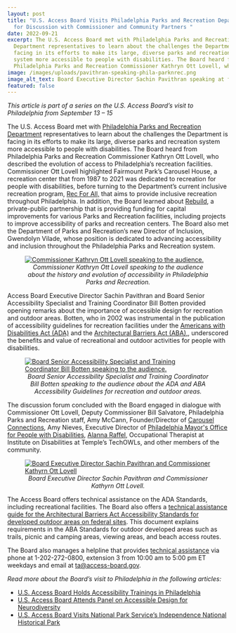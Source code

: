 ```yaml
---
layout: post
title: "U.S. Access Board Visits Philadelphia Parks and Recreation Department
  for Discussion with Commissioner and Community Partners "
date: 2022-09-21
excerpt: The U.S. Access Board met with Philadelphia Parks and Recreation
  Department representatives to learn about the challenges the Department is
  facing in its efforts to make its large, diverse parks and recreation
  system more accessible to people with disabilities. The Board heard from
  Philadelphia Parks and Recreation Commissioner Kathryn Ott Lovell, who . . .
image: /images/uploads/pavithran-speaking-phila-parknrec.png
image_alt_text: Board Executive Director Sachin Pavithran speaking at forum
featured: false
---
```

*This article is part of a series on the U.S. Access Board’s visit to Philadelphia from September 13 – 15*    

The U.S. Access Board met with [Philadelphia Parks and Recreation Department](https://www.phila.gov/departments/philadelphia-parks-recreation/) representatives to learn about the challenges the Department is facing in its efforts to make its large, diverse parks and recreation system more accessible to people with disabilities. The Board heard from Philadelphia Parks and Recreation Commissioner Kathryn Ott Lovell, who described the evolution of access to Philadelphia’s recreation facilities.  Commissioner Ott Lovell highlighted Fairmount Park’s Carousel House, a recreation center that from 1987 to 2021 was dedicated to recreation for people with disabilities, before turning to the Department’s current inclusive recreation program, [Rec For All,](https://www.phila.gov/programs/programs-for-people-with-disabilities/) that aims to provide inclusive recreation throughout Philadelphia. In addition, the Board learned about [Rebuild](https://www.phila.gov/programs/rebuild/), a private-public partnership that is providing funding for capital improvements for various Parks and Recreation facilities, including projects to improve accessibility of parks and recreation centers. The Board also met the Department of Parks and Recreation’s new Director of Inclusion, Gwendolyn Vilade, whose position is dedicated to advancing accessibility and inclusion throughout the Philadelphia Parks and Recreation system.  

<figure class="img-right">
  <a href="{{ site.baseurl }}/images/uploads/ott-lovell-phila-parksnrec-2.png">
    <img src="{{ site.baseurl }}/images/uploads/ott-lovell-phila-parksnrec-2.png" alt="Commissioner Kathryn Ott Lovell speaking to the audience." class="center">
  </a>
  <figcaption style="text-align:center">
    <em>Commissioner Kathryn Ott Lovell speaking to the audience about the history and evolution of accessibility in Philadelphia Parks and Recreation.</em>
  </figcaption>
</figure>

Access Board Executive Director Sachin Pavithran and Board Senior Accessibility Specialist and Training Coordinator Bill Botten provided opening remarks about the importance of accessible design for recreation and outdoor areas. Botten, who in 2002 was instrumental in the publication of accessibility guidelines for recreation facilities under the [Americans with Disabilities Act (ADA)](https://www.access-board.gov/ada/) and the [Architectural Barriers Act (ABA),](https://www.access-board.gov/aba/), underscored the benefits and value of recreational and outdoor activities for people with disabilities. 

<figure class="img-right">
  <a href="{{ site.baseurl }}/images/uploads/botten-speaking-phila-parksnrec.png">
    <img src="{{ site.baseurl }}/images/uploads/botten-speaking-phila-parksnrec.png" alt="Board Senior Accessibility Specialist and Training Coordinator Bill Botten speaking to the audience." class="center">
  </a>
  <figcaption style="text-align:center">
    <em>Board Senior Accessibility Specialist and Training Coordinator Bill Botten speaking to the audience about the ADA and ABA Accessibility Guidelines for recreation and outdoor areas.</em>
  </figcaption>
</figure>

The discussion forum concluded with the Board engaged in dialogue with Commissioner Ott Lovell, Deputy Commissioner Bill Salvatore, Philadelphia Parks and Recreation staff, Amy McCann, Founder/Director of [Carousel Connections](http://www.carouselconnections.com/), Amy Nieves, Executive Director of [Philadelphia Mayor's Office for People with Disabilities](https://www.phila.gov/departments/mayors-office-for-people-with-disabilities/), [Alanna Raffel](https://techowlpa.org/towl_staff/alanna-raffel/), Occupational Therapist at Institute on Disabilities at Temple’s TechOWLs, and other members of the community. 

<figure class="img-center">
  <a href="{{ site.baseurl }}/images/uploads/pavithran-ott-lovell.png">
    <img src="{{ site.baseurl }}/images/uploads/pavithran-ott-lovell.png" alt="Board Executive Director Sachin Pavithran and Commissioner Kathyrn Ott Lovell" class="center">
  </a>
  <figcaption style="text-align:center">
    <em>Board Executive Director Sachin Pavithran and Commissioner Kathyrn Ott Lovell.</em>
  </figcaption>
</figure>

The Access Board offers technical assistance on the ADA Standards, including recreational facilities.  The Board also offers a [technical assistance guide for the Architectural Barriers Act Accessibility Standards for developed outdoor areas on federal sites](https://www.access-board.gov/files/aba/guides/outdoor/outdoor-guide.pdf). This document explains requirements in the ABA Standards for outdoor developed areas such as trails, picnic and camping areas, viewing areas, and beach access routes.

The Board also manages a helpline that provides [technical assistance](https://www.access-board.gov/ta/) via phone at 1-202-272-0800, extension 3 from 10:00 am to 5:00 pm ET weekdays and email at <ta@access-board.gov>. 

*Read more about the Board’s visit to Philadelphia in the following articles:*  

* [U.S. Access Board Holds Accessibility Trainings in Philadelphia](https://www.access-board.gov/news/2022/09/20/u-s-access-board-holds-accessibility-trainings-in-philadelphia/)  
* [U.S. Access Board Attends Panel on Accessible Design for Neurodiversity](https://www.access-board.gov/news/2022/09/20/u-s-access-board-attends-panel-on-accessible-design-for-neurodiversity/) 
* [U.S. Access Board Visits National Park Service’s Independence National Historical Park](https://www.access-board.gov/news/2022/09/21/u-s-access-board-visits-national-park-service-s-independence-national-historical-park/)
